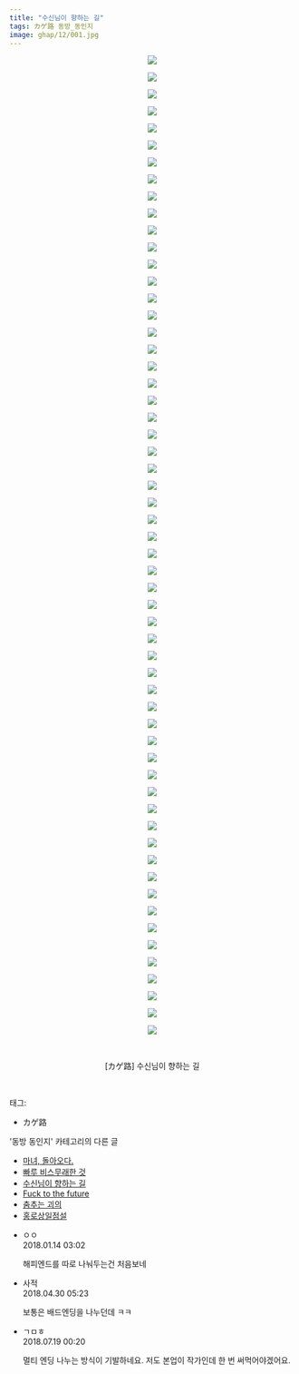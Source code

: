 ```yaml
---
title: "수신님이 향하는 길"
tags: カゲ路 동방_동인지
image: ghap/12/001.jpg
---
```

<div class="article">
<p style="text-align: center; clear: none; float: none;"><img src="{{ site.nasurl }}/ghap/12/001.jpg"/></p>
<p style="text-align: center; clear: none; float: none;"><img src="{{ site.nasurl }}/ghap/12/002.jpg"/></p>
<p style="text-align: center; clear: none; float: none;"><img src="{{ site.nasurl }}/ghap/12/003.jpg"/></p>
<p style="text-align: center; clear: none; float: none;"><img src="{{ site.nasurl }}/ghap/12/004.jpg"/></p>
<p style="text-align: center; clear: none; float: none;"><img src="{{ site.nasurl }}/ghap/12/005.jpg"/></p>
<p style="text-align: center; clear: none; float: none;"><img src="{{ site.nasurl }}/ghap/12/006.jpg"/></p>
<p style="text-align: center; clear: none; float: none;"><img src="{{ site.nasurl }}/ghap/12/007.jpg"/></p>
<p style="text-align: center; clear: none; float: none;"><img src="{{ site.nasurl }}/ghap/12/008.jpg"/></p>
<p style="text-align: center; clear: none; float: none;"><img src="{{ site.nasurl }}/ghap/12/009.jpg"/></p>
<p style="text-align: center; clear: none; float: none;"><img src="{{ site.nasurl }}/ghap/12/010.jpg"/></p>
<p style="text-align: center; clear: none; float: none;"><img src="{{ site.nasurl }}/ghap/12/011.jpg"/></p>
<p style="text-align: center; clear: none; float: none;"><img src="{{ site.nasurl }}/ghap/12/012.jpg"/></p>
<p style="text-align: center; clear: none; float: none;"><img src="{{ site.nasurl }}/ghap/12/013.jpg"/></p>
<p style="text-align: center; clear: none; float: none;"><img src="{{ site.nasurl }}/ghap/12/014.jpg"/></p>
<p style="text-align: center; clear: none; float: none;"><img src="{{ site.nasurl }}/ghap/12/015.jpg"/></p>
<p style="text-align: center; clear: none; float: none;"><img src="{{ site.nasurl }}/ghap/12/016.jpg"/></p>
<p style="text-align: center; clear: none; float: none;"><img src="{{ site.nasurl }}/ghap/12/017.jpg"/></p>
<p style="text-align: center; clear: none; float: none;"><img src="{{ site.nasurl }}/ghap/12/018.jpg"/></p>
<p style="text-align: center; clear: none; float: none;"><img src="{{ site.nasurl }}/ghap/12/019.jpg"/></p>
<p style="text-align: center; clear: none; float: none;"><img src="{{ site.nasurl }}/ghap/12/020.jpg"/></p>
<p style="text-align: center; clear: none; float: none;"><img src="{{ site.nasurl }}/ghap/12/021.jpg"/></p>
<p style="text-align: center; clear: none; float: none;"><img src="{{ site.nasurl }}/ghap/12/022.jpg"/></p>
<p style="text-align: center; clear: none; float: none;"><img src="{{ site.nasurl }}/ghap/12/023.jpg"/></p>
<p style="text-align: center; clear: none; float: none;"><img src="{{ site.nasurl }}/ghap/12/024.jpg"/></p>
<p style="text-align: center; clear: none; float: none;"><img src="{{ site.nasurl }}/ghap/12/025.jpg"/></p>
<p style="text-align: center; clear: none; float: none;"><img src="{{ site.nasurl }}/ghap/12/026.jpg"/></p>
<p style="text-align: center; clear: none; float: none;"><img src="{{ site.nasurl }}/ghap/12/027.jpg"/></p>
<p style="text-align: center; clear: none; float: none;"><img src="{{ site.nasurl }}/ghap/12/028.jpg"/></p>
<p style="text-align: center; clear: none; float: none;"><img src="{{ site.nasurl }}/ghap/12/029.jpg"/></p>
<p style="text-align: center; clear: none; float: none;"><img src="{{ site.nasurl }}/ghap/12/030.jpg"/></p>
<p style="text-align: center; clear: none; float: none;"><img src="{{ site.nasurl }}/ghap/12/031.jpg"/></p>
<p style="text-align: center; clear: none; float: none;"><img src="{{ site.nasurl }}/ghap/12/032.jpg"/></p>
<p style="text-align: center; clear: none; float: none;"><img src="{{ site.nasurl }}/ghap/12/033.jpg"/></p>
<p style="text-align: center; clear: none; float: none;"><img src="{{ site.nasurl }}/ghap/12/034.jpg"/></p>
<p style="text-align: center; clear: none; float: none;"><img src="{{ site.nasurl }}/ghap/12/035.jpg"/></p>
<p style="text-align: center; clear: none; float: none;"><img src="{{ site.nasurl }}/ghap/12/036.jpg"/></p>
<p style="text-align: center; clear: none; float: none;"><img src="{{ site.nasurl }}/ghap/12/037.jpg"/></p>
<p style="text-align: center; clear: none; float: none;"><img src="{{ site.nasurl }}/ghap/12/038.jpg"/></p>
<p style="text-align: center; clear: none; float: none;"><img src="{{ site.nasurl }}/ghap/12/039.jpg"/></p>
<p style="text-align: center; clear: none; float: none;"><img src="{{ site.nasurl }}/ghap/12/040.jpg"/></p>
<p style="text-align: center; clear: none; float: none;"><img src="{{ site.nasurl }}/ghap/12/041.jpg"/></p>
<p style="text-align: center; clear: none; float: none;"><img src="{{ site.nasurl }}/ghap/12/042.jpg"/></p>
<p style="text-align: center; clear: none; float: none;"><img src="{{ site.nasurl }}/ghap/12/043.jpg"/></p>
<p style="text-align: center; clear: none; float: none;"><img src="{{ site.nasurl }}/ghap/12/044.jpg"/></p>
<p style="text-align: center; clear: none; float: none;"><img src="{{ site.nasurl }}/ghap/12/045.jpg"/></p>
<p style="text-align: center; clear: none; float: none;"><img src="{{ site.nasurl }}/ghap/12/046.jpg"/></p>
<p style="text-align: center; clear: none; float: none;"><img src="{{ site.nasurl }}/ghap/12/047.jpg"/></p>
<p style="text-align: center; clear: none; float: none;"><img src="{{ site.nasurl }}/ghap/12/048.jpg"/></p>
<p style="text-align: center; clear: none; float: none;"><img src="{{ site.nasurl }}/ghap/12/049.jpg"/></p>
<p style="text-align: center; clear: none; float: none;"><img src="{{ site.nasurl }}/ghap/12/050.jpg"/></p>
<p style="text-align: center; clear: none; float: none;"><img src="{{ site.nasurl }}/ghap/12/051.jpg"/></p>
<p style="text-align: center; clear: none; float: none;"><img src="{{ site.nasurl }}/ghap/12/052.jpg"/></p>
<p style="text-align: center; clear: none; float: none;"><img src="{{ site.nasurl }}/ghap/12/053.jpg"/></p>
<p style="text-align: center; clear: none; float: none;"><img src="{{ site.nasurl }}/ghap/12/054.jpg"/></p>
<p style="text-align: center; clear: none; float: none;"><img src="{{ site.nasurl }}/ghap/12/055.jpg"/></p>
<p style="text-align: center; clear: none; float: none;"><img src="{{ site.nasurl }}/ghap/12/056.jpg"/></p>
<p style="text-align: center; clear: none; float: none;"><img src="{{ site.nasurl }}/ghap/12/057.jpg"/></p>
<p style="text-align: center; clear: none; float: none;"><img src="{{ site.nasurl }}/ghap/12/058.jpg"/></p>
<p style="text-align: center; clear: none; float: none;"><br/></p>
<p style="text-align: center; clear: none; float: none;">[カゲ路] 수신님이 향하는 길</p>
<p><br/></p>
</div><div class="tagTrail">
<p>태그: </p>
<ul>
<li>カゲ路</li>
</ul>
</div><div class="another">
<p>'동방 동인지' 카테고리의 다른 글</p>
<ul>
<li><a href="/2016-06-16-ghap_14">마녀, 돌아오다.</a></li>
<li><a href="/2016-06-16-ghap_13">빠루 비스무래한 것</a></li>
<li><a href="/2016-06-16-ghap_12">수신님이 향하는 길</a></li>
<li><a href="/2016-06-16-ghap_11">Fuck to the future</a></li>
<li><a href="/2016-06-16-ghap_10">춤추는 괴의</a></li>
<li><a href="/2016-06-16-ghap_9">홍로상일점설</a></li>
</ul>
</div><div class="cb_module cb_fluid">
<div class="cb_wrt cb_profile">
<div class="comment">
<ul>
<li class="cb_thumb_off" id="comment15173790">
<div class="cb_comment_area">
<div class="cb_info_area">
<div class="cb_section">
<span class="cb_nick_name">ㅇㅇ</span>
</div>
<div class="cb_section">
<span class="cb_date">2018.01.14 03:02 </span>
</div>
</div>
<div class="cb_dsc_comment">
<p class="cb_dsc">
											해피엔드를 따로 나눠두는건 처음보네
										</p>
</div>
</div></li>
<li class="cb_thumb_off" id="comment15247264">
<div class="cb_comment_area">
<div class="cb_info_area">
<div class="cb_section">
<span class="cb_nick_name">사적</span>
</div>
<div class="cb_section">
<span class="cb_date">2018.04.30 05:23 </span>
</div>
</div>
<div class="cb_dsc_comment">
<p class="cb_dsc">
											보통은 배드엔딩을 나누던데 ㅋㅋ
										</p>
</div>
</div></li>
<li class="cb_thumb_off" id="comment15289596">
<div class="cb_comment_area">
<div class="cb_info_area">
<div class="cb_section">
<span class="cb_nick_name">ㄱㅁㅎ</span>
</div>
<div class="cb_section">
<span class="cb_date">2018.07.19 00:20 </span>
</div>
</div>
<div class="cb_dsc_comment">
<p class="cb_dsc">
											멀티 엔딩 나누는 방식이 기발하네요. 저도 본업이 작가인데 한 번 써먹어야겠어요.
										</p>
</div>
</div></li>
</ul>
</div>
</div><!-- commentList close -->
</div>
<br/>
<p id="refer"></p>
<br/>
